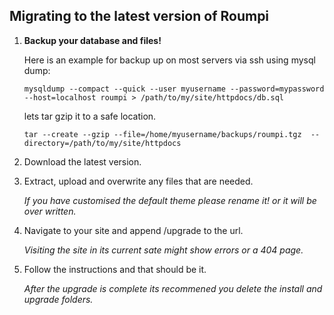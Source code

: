
## Migrating to the latest version of Roumpi

1.	**Backup your database and files!**

	Here is an example for backup up on most servers via ssh using mysql dump:

		mysqldump --compact --quick --user myusername --password=mypassword --host=localhost roumpi > /path/to/my/site/httpdocs/db.sql

	lets tar gzip it to a safe location.

		tar --create --gzip --file=/home/myusername/backups/roumpi.tgz  --directory=/path/to/my/site/httpdocs

2.	Download the latest version.

3.	Extract, upload and overwrite any files that are needed.

	*If you have customised the default theme please rename it! or it will be over written.*

4.	Navigate to your site and append /upgrade to the url.

	*Visiting the site in its current sate might show errors or a 404 page.*

5.	Follow the instructions and that should be it.

	*After the upgrade is complete its recommened you delete the install and upgrade folders.*


